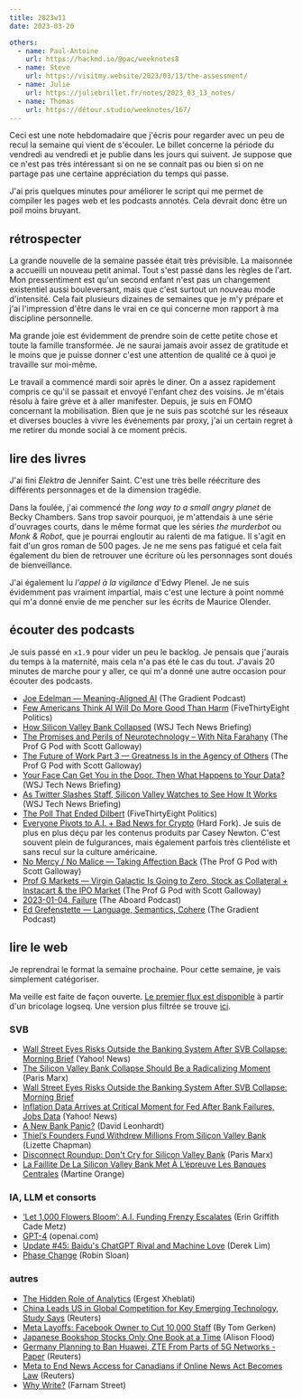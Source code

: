 ```yaml
---
title: 2023w11
date: 2023-03-20

others:
  - name: Paul-Antoine
    url: https://hackmd.io/@pac/weeknotes8
  - name: Steve
    url: https://visitmy.website/2023/03/13/the-assessment/
  - name: Julie
    url: https://juliebrillet.fr/notes/2023_03_13_notes/
  - name: Thomas
    url: https://détour.studio/weeknotes/167/
---
```


Ceci est une note hebdomadaire que j'écris pour regarder avec un peu de recul la semaine qui vient de s'écouler.
Le billet concerne la période du vendredi au vendredi et je publie dans les jours qui suivent.
Je suppose que ce n'est pas très intéressant si on ne se connait pas ou bien si on ne partage pas une certaine appréciation du temps qui passe.

J'ai pris quelques minutes pour améliorer le script qui me permet de compiler les pages web et les podcasts annotés.
Cela devrait donc être un poil moins bruyant.


## rétrospecter

La grande nouvelle de la semaine passée était très prévisible.
La maisonnée a accueilli un nouveau petit animal.
Tout s'est passé dans les règles de l'art.
Mon pressentiment est qu'un second enfant n'est pas un changement existentiel aussi bouleversant, mais que c'est surtout un nouveau mode d'intensité.
Cela fait plusieurs dizaines de semaines que je m'y prépare et j'ai l'impression d'être dans le vrai en ce qui concerne mon rapport à ma discipline personnelle.

Ma grande joie est évidemment de prendre soin de cette petite chose et toute la famille transformée.
Je ne saurai jamais avoir assez de gratitude et le moins que je puisse donner c'est une attention de qualité ce à quoi je travaille sur moi-même.

Le travail a commencé mardi soir après le diner.
On a assez rapidement compris ce qu'il se passait et envoyé l'enfant chez des voisins.
Je m'étais résolu à faire grève et à aller manifester.
Depuis, je suis en FOMO concernant la mobilisation.
Bien que je ne suis pas scotché sur les réseaux et diverses boucles à vivre les événements par proxy, j'ai un certain regret à me retirer du monde social à ce moment précis.


## lire des livres

J'ai fini *Elektra* de Jennifer Saint.
C'est une très belle réécriture des différents personnages et de la dimension tragédie.

Dans la foulée, j'ai commencé *the long way to a small angry planet* de Becky Chambers.
Sans trop savoir pourquoi, je m'attendais à une série d'ouvrages courts, dans le même format que les séries *the murderbot* ou *Monk & Robot*, que je pourrai engloutir au ralenti de ma fatigue.
Il s'agit en fait d'un gros roman de 500 pages.
Je ne me sens pas fatigué et cela fait également du bien de retrouver une écriture où les personnages sont doués de bienveillance.

J'ai également lu *l'appel à la vigilance* d'Edwy Plenel.
Je ne suis évidemment pas vraiment impartial, mais c'est une lecture à point nommé qui m'a donné envie de me pencher sur les écrits de Maurice Olender.


## écouter des podcasts

Je suis passé en `x1.9` pour vider un peu le backlog.
Je pensais que j'aurais du temps à la maternité, mais cela n'a pas été le cas du tout.
J'avais 20 minutes de marche pour y aller, ce qui m'a donné une autre occasion pour écouter des podcasts.

- [Joe Edelman —  Meaning-Aligned AI][podcast:0] (The Gradient Podcast)
- [Few Americans Think AI Will Do More Good Than Harm][podcast:1] (FiveThirtyEight Politics)
- [How Silicon Valley Bank Collapsed][podcast:2] (WSJ Tech News Briefing)
- [The Promises and Perils of Neurotechnology – With Nita Farahany][podcast:3] (The Prof G Pod with Scott Galloway)
- [The Future of Work Part 3 —  Greatness Is in the Agency of Others][podcast:4] (The Prof G Pod with Scott Galloway)
- [Your Face Can Get You in the Door. Then What Happens to Your Data?][podcast:5] (WSJ Tech News Briefing)
- [As Twitter Slashes Staff, Silicon Valley Watches to See How It Works][podcast:6] (WSJ Tech News Briefing)
- [The Poll That Ended Dilbert][podcast:7] (FiveThirtyEight Politics)
- [Everyone Pivots to A.I. + Bad News for Crypto][podcast:8] (Hard Fork). Je suis de plus en plus déçu par les contenus produits par Casey Newton. C'est souvent plein de fulgurances, mais également parfois très clientéliste et sans recul sur la culture américaine.
- [No Mercy / No Malice —  Taking Affection Back][podcast:9] (The Prof G Pod with Scott Galloway)
- [Prof G Markets —  Virgin Galactic Is Going to Zero, Stock as Collateral + Instacart & the IPO Market][podcast:10] (The Prof G Pod with Scott Galloway)
- [2023-01-04. Failure][podcast:11] (The Aboard Podcast)
- [Ed Grefenstette —  Language, Semantics, Cohere][podcast:12] (The Gradient Podcast)

[podcast:0]: https://share.snipd.com/episode/0e6a77a5-fed9-425e-a508-407eb2d96597
[podcast:1]: https://share.snipd.com/episode/484d1ca1-45e4-4bf5-b3e8-be99ded4650e
[podcast:2]: https://share.snipd.com/episode/545d1052-2448-4d90-b6bf-c42072d0374c
[podcast:3]: https://share.snipd.com/episode/cf5bf9ab-860f-4091-acd4-2c1e62e34010
[podcast:4]: https://share.snipd.com/episode/20110cfe-ed3c-4662-97f1-4fa65667866f
[podcast:5]: https://share.snipd.com/episode/d1ee3927-02e9-46a5-9df9-55cd4dae78ed
[podcast:6]: https://share.snipd.com/episode/495e0868-b6c4-4324-93a3-be5937b89d4c
[podcast:7]: https://share.snipd.com/episode/3ed9e27e-69cb-4cd5-914f-26c36c9111f1
[podcast:8]: https://share.snipd.com/episode/da791d3a-966f-4443-b3d2-65b82ca81013
[podcast:9]: https://share.snipd.com/episode/06ba69fe-70c1-46ba-815d-c87f91dc02fe
[podcast:10]: https://share.snipd.com/episode/2d1487a9-491c-41d2-b48a-447e1e377d0d
[podcast:11]: https://share.snipd.com/episode/6eb66ed3-b728-4d96-be58-d61044503a00
[podcast:12]: https://share.snipd.com/episode/09b17409-4375-451f-a122-7933ae3164c6


## lire le web

Je reprendrai le format la semaine prochaine.
Pour cette semaine, je vais simplement catégoriser.

Ma veille est faite de façon ouverte.
[Le premier flux est disponible](https://veille.11d.im/#/all-journals) à partir d'un bricolage logseq.
Une version plus filtrée se trouve [ici](../liens).

### SVB

- [Wall Street Eyes Risks Outside the Banking System After SVB Collapse: Morning Brief][article:7] (Yahoo! News)
- [The Silicon Valley Bank Collapse Should Be a Radicalizing Moment][article:8] (Paris Marx)
- [Wall Street Eyes Risks Outside the Banking System After SVB Collapse: Morning Brief][article:9] 
- [Inflation Data Arrives at Critical Moment for Fed After Bank Failures, Jobs Data][article:11] (Yahoo! News)
- [A New Bank Panic?][article:12] (David Leonhardt)
- [Thiel’s Founders Fund Withdrew Millions From Silicon Valley Bank][article:15] (Lizette Chapman)
- [Disconnect Roundup: Don't Cry for Silicon Valley Bank][article:17] (Paris Marx)
- [La Faillite De La Silicon Valley Bank Met À L’épreuve Les Banques Centrales][article:16] (Martine Orange)


### IA, LLM et consorts

- [‘Let 1,000 Flowers Bloom’: A.I. Funding Frenzy Escalates][article:3] (Erin Griffith
        Cade Metz)
- [GPT-4][article:4] (openai.com)
- [Update #45: Baidu's ChatGPT Rival and Machine Love][article:2] (Derek Lim)
- [Phase Change][article:19] (Robin Sloan)


### autres

- [The Hidden Role of Analytics][article:0] (Ergest Xheblati)
- [China Leads US in Global Competition for Key Emerging Technology, Study Says][article:1] (Reuters)
- [Meta Layoffs: Facebook Owner to Cut 10,000 Staff][article:5] (By Tom Gerken)
- [Japanese Bookshop Stocks Only One Book at a Time][article:6] (Alison Flood)
- [Germany Planning to Ban Huawei, ZTE From Parts of 5G Networks -Paper][article:13] (Reuters)
- [Meta to End News Access for Canadians if Online News Act Becomes Law][article:14] (Reuters)
- [Why Write?][article:18] (Farnam Street)

[article:0]: https://open.substack.com/pub/ergestx/p/the-hidden-role-of-analytics?r=nb235&utm_medium=ios&utm_campaign=post
[article:1]: https://www.reuters.com/technology/china-leads-us-global-competition-key-emerging-technology-study-says-2023-03-02/
[article:2]: https://open.substack.com/pub/thegradientpub/p/update-45-baidus-chatgpt-rival-and?r=nb235&utm_medium=ios&utm_campaign=post
[article:3]: https://www.nytimes.com/2023/03/14/technology/ai-funding-boom.html
[article:4]: https://openai.com/research/gpt-4
[article:5]: https://www.bbc.com/news/technology-64954124
[article:6]: https://www.theguardian.com/books/2015/dec/23/japanese-bookshop-stocks-only-one-book-at-a-time
[article:7]: https://finance.yahoo.com/news/wall-street-eyes-risks-outside-the-banking-system-after-svb-collapse-morning-brief-093051841.html
[article:8]: https://www.disconnect.blog/p/the-silicon-valley-bank-collapse
[article:9]: https://finance.yahoo.com/news/wall-street-eyes-risks-outside-the-banking-system-after-svb-collapse-morning-brief-093051841.html
[article:10]: https://finance.yahoo.com/news/inflation-data-arrives-at-critical-moment-for-fed-after-bank-failures-jobs-data-192322720.html
[article:11]: https://finance.yahoo.com/news/inflation-data-arrives-at-critical-moment-for-fed-after-bank-failures-jobs-data-192322720.html
[article:12]: https://www.nytimes.com/2023/03/13/briefing/silicon-valley-bank.html
[article:13]: https://www.reuters.com/technology/germany-planning-ban-huawei-zte-parts-5g-networks-paper-2023-03-06/
[article:14]: https://www.reuters.com/technology/meta-end-news-access-canadians-if-online-news-act-becomes-law-2023-03-11/
[article:15]: https://www.bloomberg.com/news/articles/2023-03-11/thiel-s-founders-fund-withdrew-millions-from-silicon-valley-bank
[article:16]: https://www.mediapart.fr/journal/economie-et-social/120323/la-faillite-de-la-silicon-valley-bank-met-l-epreuve-les-banques-centrales
[article:17]: https://www.disconnect.blog/p/disconnect-roundup-dont-cry-for-silicon?publication_id=1339556&post_id=106837080&isFreemail=true
[article:18]: https://fs.blog/why-write/
[article:19]: https://www.robinsloan.com/lab/phase-change/

